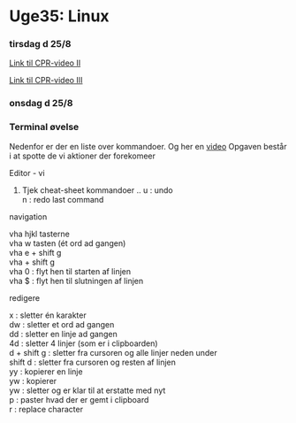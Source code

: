 # Uge35: Linux
### tirsdag d 25/8 

[Link til CPR-video II](https://youtu.be/R_b9QT7v-3o)

[Link til CPR-video III](https://youtu.be/N1fQIGzKWIA)

### onsdag d 25/8 


### Terminal øvelse
Nedenfor er der en liste over kommandoer. Og her en [video](https://youtu.be/wW8azHjdmwc) 
Opgaven består i at spotte de vi aktioner der forekomeer

Editor - vi

1) Tjek cheat-sheet
kommandoer
..  u : undo  
  n : redo last command  

navigation 

  vha hjkl tasterne  
  vha w tasten (ét ord ad gangen)  
  vha e + shift g  
  vha <linjenummer> + shift g  
  vha 0 : flyt hen til starten af linjen  
  vha $ : flyt hen til slutningen af linjen  


redigere

  x : sletter én karakter  
  dw : sletter et ord ad gangen  
  dd : sletter en linje ad gangen   
  4d : sletter 4 linjer (som er i clipboarden)  
  d + shift g : sletter fra cursoren og alle linjer neden under  
  shift d : sletter fra cursoren og resten af linjen  
  yy : kopierer en linje  
  yw : kopierer   
  yw : sletter og er klar til at erstatte med nyt   
  p : paster hvad der er gemt i clipboard   
  r : replace character  



